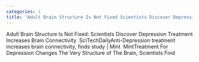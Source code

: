 ```yaml
---
categories: i
title: "Adult Brain Structure Is Not Fixed Scientists Discover Depression Treatment Increases Brain Connectivity  SciTechDaily"
---
```

Adult Brain Structure Is Not Fixed: Scientists Discover Depression Treatment Increases Brain Connectivity&nbsp;&nbsp;SciTechDailyAnti-Depression treatment increases brain connectivity, finds study | Mint&nbsp;&nbsp;MintTreatment For Depression Changes The Very Structure of The Brain, Scientists Find